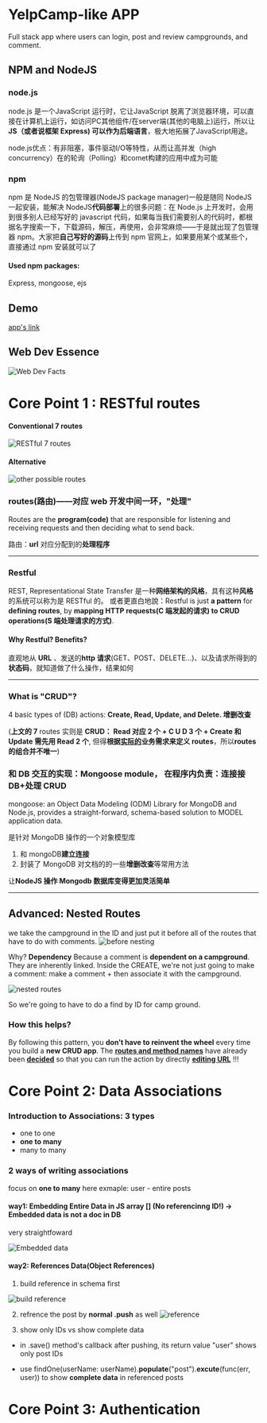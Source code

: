 # YelpCamp-like APP

Full stack app where users can login, post and review campgrounds, and comment.

## NPM and NodeJS

### node.js
node.js 是一个JavaScript 运行时，它让JavaScript 脱离了浏览器环境，可以直接在计算机上运行，如访问PC其他组件/在server端(其他的电脑上)运行，所以让**JS（或者说框架 Express) 可以作为后端语言**，极大地拓展了JavaScript用途。

node.js优点：有非阻塞，事件驱动I/O等特性，从而让高并发（high concurrency）在的轮询（Polling）和comet构建的应用中成为可能

### npm
npm 是 NodeJS 的包管理器(NodeJS package manager)一般是随同 NodeJS 一起安装，能解决 NodeJS**代码部署**上的很多问题：在 Node.js 上开发时，会用到很多别人已经写好的 javascript 代码，如果每当我们需要别人的代码时，都根据名字搜索一下，下载源码，解压，再使用，会非常麻烦——于是就出现了包管理器 npm。大家把**自己写好的源码**上传到 npm 官网上，如果要用某个或某些个，直接通过 npm 安装就可以了

#### Used npm packages:

Express, mongoose, ejs

## Demo

[app's link](https://yelpcamp-kenny.herokuapp.com/)

## Web Dev Essence

![Web Dev Facts](https://i.loli.net/2019/10/10/XjM4W1LUueZcbKT.png)

# Core Point 1 : RESTful routes

#### Conventional 7 routes

![RESTful 7 routes](https://i.loli.net/2019/08/30/CLEgtMA1FNbKexj.png)

#### Alternative

![other possible routes](https://i.loli.net/2019/10/10/C2ThtAwbxH178SI.png)

### routes(路由)——对应 web 开发中间一环，"处理"

Routes are the **program(code)** that are responsible for listening and receiving requests and then deciding what to send back.

路由：**url** 对应分配到的**处理程序**

---

### Restful

REST, Representational State Transfer 是一种**网络架构的风格**，具有这种**风格**的系统可以称为是 RESTful 的。
或者更直白地說：Restful is just **a pattern** for **defining routes**, by **mapping HTTP requests(C 端发起的请求) to CRUD operations(S 端处理请求的方式)**.

#### Why Restful? Benefits?

直观地从 **URL** 、发送的**http 请求**(GET、POST、DELETE...)、以及请求所得到的**状态码**，就知道做了什么操作，结果如何

---

### What is "CRUD"?

4 basic types of (DB) actions: **Create, Read, Update, and Delete. 增删改查**

(**上文的 7** routes 实则是 **CRUD： Read 对应 2 个 + C U D 3 个 + Create 和 Update 需先用 Read 2 个**, 但得**根据<u>实际的</u>业务需求来定义 routes**，所以**routes 的组合并不唯一**)

### 和 DB 交互的实现：Mongoose module， 在程序内负责：连接接 DB+处理 CRUD

mongoose: an Object Data Modeling (ODM) Library for MongoDB and Node.js, provides a straight-forward, schema-based solution to MODEL application data.

是针对 MongoDB 操作的一个对象模型库

1. 和 mongoDB**建立连接**
2. 封装了 MongoDB 对文档的的一些**增删改查**等常用方法

让**NodeJS 操作 Mongodb 数据库变得更加灵活简单**

---

## Advanced: Nested Routes

we take the campground in the ID and just put it before all of the routes that have to do with comments.
![before nesting](https://i.loli.net/2019/09/03/MVB7a4EWkiRHYPh.png)

Why? **Dependency**
Because a comment is **dependent on a campground**. They are inherently linked. Inside the CREATE, we're not just going to make a comment: make a comment + then associate it with the campground.

![nested routes](https://i.loli.net/2019/09/03/MVB7a4EWkiRHYPh.png)

So we're going to have to do a find by ID for camp ground.

### How this helps?

By following this pattern, you **don’t have to reinvent the wheel** every time you build a **new CRUD app**. The **<u>routes and method names</u>** have already been **<u>decided</u>** so that you can run the action by directly <u>**editing URL**</u> !!!

# Core Point 2: Data Associations

### Introduction to Associations: 3 types

- one to one
- **one to many**
- many to many

### 2 ways of writing associations

focus on **one to many** here
exmaple: user - entire posts

#### way1: Embedding Entire Data in JS array [] (No referencinng ID!) -> Embedded data is not a doc in DB

very straightfoward

![Embedded data](https://i.loli.net/2019/09/01/JT6jdwUgItNC3vB.png)

#### way2: References Data(Object References)

1. build reference in schema first

![build reference](https://i.loli.net/2019/09/01/8gdRm9Oqv7ChDpY.png)

2. refrence the post by **normal .push** as well
   ![reference](https://i.loli.net/2019/09/01/EK564MCQhA7jRVe.png)

3. show only IDs vs show complete data

- in .save() method's callback after pushing, its return value "user" shows only post IDs

- use findOne(userName: userName).**populate**("post").**excute**(func(err, user))
  to show **complete data** in referenced posts

# Core Point 3: Authentication
